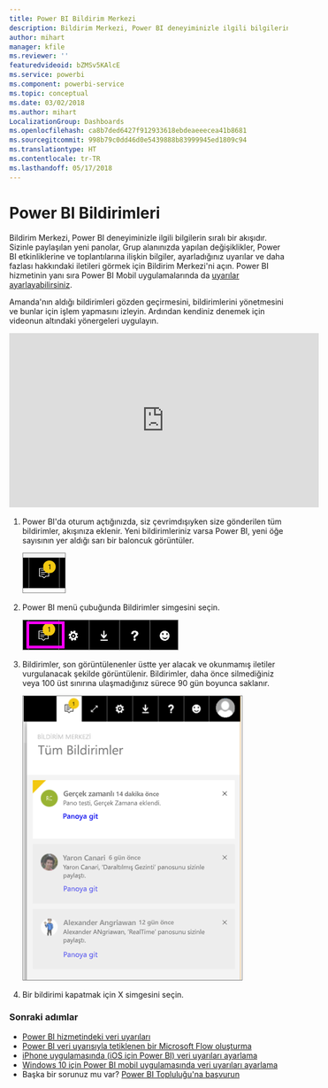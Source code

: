 ```yaml
---
title: Power BI Bildirim Merkezi
description: Bildirim Merkezi, Power BI deneyiminizle ilgili bilgilerin sıralı bir akışıdır.
author: mihart
manager: kfile
ms.reviewer: ''
featuredvideoid: bZMSv5KAlcE
ms.service: powerbi
ms.component: powerbi-service
ms.topic: conceptual
ms.date: 03/02/2018
ms.author: mihart
LocalizationGroup: Dashboards
ms.openlocfilehash: ca8b7ded6427f912933618ebdeaeeecea41b8681
ms.sourcegitcommit: 998b79c0dd46d0e5439888b83999945ed1809c94
ms.translationtype: HT
ms.contentlocale: tr-TR
ms.lasthandoff: 05/17/2018
---
```

# <a name="power-bi-notifications"></a>Power BI Bildirimleri
Bildirim Merkezi, Power BI deneyiminizle ilgili bilgilerin sıralı bir akışıdır. Sizinle paylaşılan yeni panolar, Grup alanınızda yapılan değişiklikler, Power BI etkinliklerine ve toplantılarına ilişkin bilgiler, ayarladığınız uyarılar ve daha fazlası hakkındaki iletileri görmek için Bildirim Merkezi'ni açın. Power BI hizmetinin yanı sıra Power BI Mobil uygulamalarında da [uyarılar ayarlayabilirsiniz](service-set-data-alerts.md).

Amanda'nın aldığı bildirimleri gözden geçirmesini, bildirimlerini yönetmesini ve bunlar için işlem yapmasını izleyin. Ardından kendiniz denemek için videonun altındaki yönergeleri uygulayın.

<iframe width="560" height="315" src="https://www.youtube.com/embed/bZMSv5KAlcE" frameborder="0" allowfullscreen></iframe>


1. Power BI'da oturum açtığınızda, siz çevrimdışıyken size gönderilen tüm bildirimler, akışınıza eklenir. Yeni bildirimleriniz varsa Power BI, yeni öğe sayısının yer aldığı sarı bir baloncuk görüntüler.
   
   ![yeni Bildirim simgesi](media/service-notification-center/power-bi-new-notification.png)
2. Power BI menü çubuğunda Bildirimler simgesini seçin.
   
   ![Bildirimler simgesinin seçili olduğu üst menü çubuğu](media/service-notification-center/power-bi-notifications-icon.png)
3. Bildirimler, son görüntülenenler üstte yer alacak ve okunmamış iletiler vurgulanacak şekilde görüntülenir. Bildirimler, daha önce silmediğiniz veya 100 üst sınırına ulaşmadığınız sürece 90 gün boyunca saklanır.
   
   ![Bildirim Merkezi](media/service-notification-center/power-bi-notifications.png)
4. Bir bildirimi kapatmak için X simgesini seçin.

### <a name="next-steps"></a>Sonraki adımlar
* [Power BI hizmetindeki veri uyarıları](service-set-data-alerts.md)
* [Power BI veri uyarısıyla tetiklenen bir Microsoft Flow oluşturma](service-flow-integration.md)
* [iPhone uygulamasında (iOS için Power BI) veri uyarıları ayarlama](mobile-set-data-alerts-in-the-mobile-apps.md)
* [Windows 10 için Power BI mobil uygulamasında veri uyarıları ayarlama](mobile-set-data-alerts-in-the-mobile-apps.md)
* Başka bir sorunuz mu var? [Power BI Topluluğu'na başvurun](http://community.powerbi.com/)


